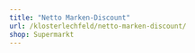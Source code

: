 ```yaml
---
title: "Netto Marken-Discount"
url: /klosterlechfeld/netto-marken-discount/
shop: Supermarkt
---
```


